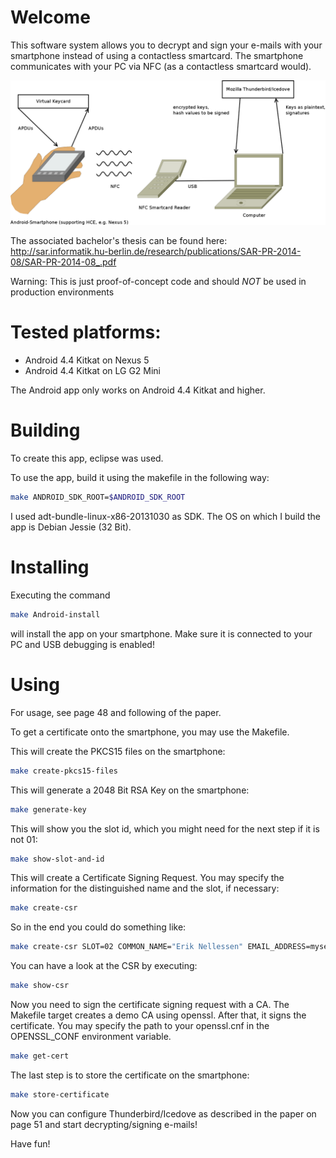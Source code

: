 # Welcome

This software system allows you to decrypt and sign your e-mails with your smartphone instead of using a contactless smartcard. The smartphone communicates with your PC via NFC (as a contactless smartcard would).

![Alt text](overview.png?raw=true "Overview of the involved components")

The associated bachelor's thesis can be found here:
http://sar.informatik.hu-berlin.de/research/publications/SAR-PR-2014-08/SAR-PR-2014-08_.pdf

Warning: This is just proof-of-concept code and should _NOT_ be used in
production environments

# Tested platforms:

* Android 4.4 Kitkat on Nexus 5
* Android 4.4 Kitkat on LG G2 Mini

The Android app only works on Android 4.4 Kitkat and higher.

# Building

To create this app, eclipse was used.

To use the app, build it using the makefile in the following way:

```sh
make ANDROID_SDK_ROOT=$ANDROID_SDK_ROOT
```

I used adt-bundle-linux-x86-20131030 as SDK. The OS on which I build the app is Debian Jessie (32 Bit).

# Installing

Executing the command

```sh
make Android-install
```

will install the app on your smartphone. Make sure it is connected to your PC and USB debugging is enabled!

# Using

For usage, see page 48 and following of the paper.

To get a certificate onto the smartphone, you may use the Makefile.

This will create the PKCS15 files on the smartphone:

```sh
make create-pkcs15-files
```

This will generate a 2048 Bit RSA Key on the smartphone:

```sh
make generate-key
```

This will show you the slot id, which you might need for the next step if it is not 01:

```sh
make show-slot-and-id
```

This will create a Certificate Signing Request. You may specify the information for the distinguished name and the slot, if necessary:

```sh
make create-csr
```

So in the end you could do something like:

```sh
make create-csr SLOT=02 COMMON_NAME="Erik Nellessen" EMAIL_ADDRESS=mysecretemail@doesnt.exist
```

You can have a look at the CSR by executing:
```sh
make show-csr
```

Now you need to sign the certificate signing request with a CA. The Makefile target creates a demo CA using openssl. After that, it signs the certificate. You may specify the path to your openssl.cnf in the OPENSSL_CONF environment variable.

```sh
make get-cert
```

The last step is to store the certificate on the smartphone:
```sh
make store-certificate
```

Now you can configure Thunderbird/Icedove as described in the paper on page 51 and start decrypting/signing e-mails!

Have fun!